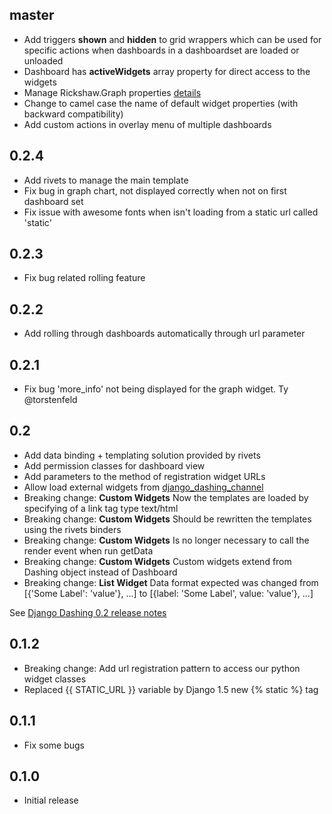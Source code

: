 ## master

- Add triggers **shown** and **hidden** to grid wrappers which can be used for specific actions when dashboards in a dashboardset are loaded or unloaded
- Dashboard has **activeWidgets** array property for direct access to the widgets
- Manage Rickshaw.Graph properties [details](https://github.com/talpor/django-dashing/pull/20)
- Change to camel case the name of default widget properties (with backward compatibility)
- Add custom actions in overlay menu of multiple dashboards

## 0.2.4

- Add rivets to manage the main template
- Fix bug in graph chart, not displayed correctly when not on first dashboard set
- Fix issue with awesome fonts when isn't loading from a static url called 'static'

## 0.2.3

- Fix bug related rolling feature

## 0.2.2

- Add rolling through dashboards automatically through url parameter

## 0.2.1

- Fix bug 'more_info' not being displayed for the graph widget. Ty @torstenfeld

## 0.2

- Add data binding + templating solution provided by rivets
- Add permission classes for dashboard view
- Add parameters to the method of registration widget URLs
- Allow load external widgets from [django_dashing_channel](https://github.com/talpor/django-dashing-channel)
- Breaking change: **Custom Widgets** Now the templates are loaded by specifying of a link tag type text/html
- Breaking change: **Custom Widgets** Should be rewritten the templates using the rivets binders
- Breaking change: **Custom Widgets** Is no longer necessary to call the render event when run getData
- Breaking change: **Custom Widgets** Custom widgets extend from Dashing object instead of Dashboard
- Breaking change: **List Widget** Data format expected was changed from [{'Some Label': 'value'}, ...] to [{label: 'Some Label', value: 'value'}, ...]

See [Django Dashing 0.2 release notes](https://github.com/talpor/django-dashing/wiki/Django-Dashing-0.2-release-notes)

## 0.1.2

- Breaking change: Add url registration pattern to access our python widget classes
- Replaced {{ STATIC_URL }} variable by Django 1.5 new {% static %} tag

## 0.1.1

- Fix some bugs

## 0.1.0

- Initial release
